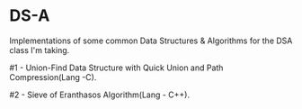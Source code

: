 # DS-A
Implementations of some common Data Structures &amp; Algorithms for the DSA class I'm taking.

#1 - Union-Find Data Structure with Quick Union and Path Compression(Lang -C).

#2 - Sieve of Eranthasos Algorithm(Lang - C++).
